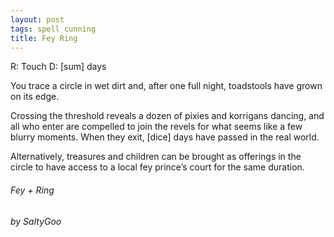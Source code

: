 ```yaml
---
layout: post
tags: spell cunning
title: Fey Ring
---
```

R: Touch		D: [sum] days 

You trace a circle in wet dirt and, after one full night, toadstools have grown on its edge. 

Crossing the threshold reveals a dozen of pixies and korrigans dancing, and all who enter are compelled to join the revels for what seems like a few blurry moments. When they exit, [dice] days have passed in the real world.

Alternatively, treasures and children can be brought as offerings in the circle to have access to a local fey prince’s court for the same duration.

###### *Fey + Ring*

###### by SaltyGoo
